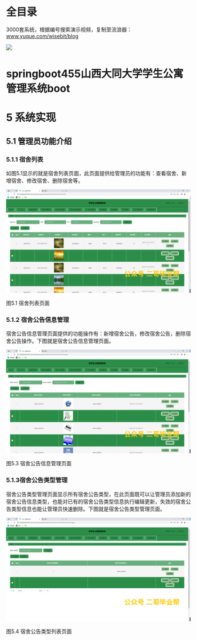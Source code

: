 # 全目录

3000套系统，根据编号搜索演示视频，复制至流浪器：www.yuque.com/wisebit/blog


![](https://bitwise.oss-cn-heyuan.aliyuncs.com/2024/11/06/qq_wechat.png)
# springboot455山西大同大学学生公寓管理系统boot
# 5 系统实现
## 5.1 管理员功能介绍
### 5.1.1 宿舍列表
如图5.1显示的就是宿舍列表页面，此页面提供给管理员的功能有：查看宿舍、新增宿舍、修改宿舍、删除宿舍等。

![](/md/blog.023.png)

图5.1 宿舍列表页面
### 5.1.2 宿舍公告信息管理
宿舍公告信息管理页面提供的功能操作有：新增宿舍公告，修改宿舍公告，删除宿舍公告操作。下图就是宿舍公告信息管理页面。

![](/md/blog.024.png)

图5.3 宿舍公告信息管理页面
### 5.1.3宿舍公告类型管理
宿舍公告类型管理页面显示所有宿舍公告类型，在此页面既可以让管理员添加新的宿舍公告信息类型，也能对已有的宿舍公告类型信息执行编辑更新，失效的宿舍公告类型信息也能让管理员快速删除。下图就是宿舍公告类型管理页面。

![](/md/blog.025.png)

图5.4 宿舍公告类型列表页面


